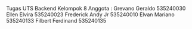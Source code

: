 Tugas UTS Backend Kelompok 8
Anggota : 
Grevano Geraldo 535240030
Ellen Elvira 535240023
Frederick Andy Jr 535240010
Elvan Mariano 535240133
Filbert Ferdinand 535240135
